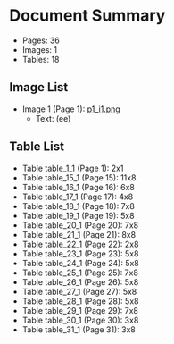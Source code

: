 # Document Summary

- Pages: 36
- Images: 1
- Tables: 18

## Image List

- Image 1 (Page 1): [p1_i1.png](pdf_images/p1_i1.png)
  - Text: (ee)

## Table List

- Table table_1_1 (Page 1): 2x1
- Table table_15_1 (Page 15): 11x8
- Table table_16_1 (Page 16): 6x8
- Table table_17_1 (Page 17): 4x8
- Table table_18_1 (Page 18): 7x8
- Table table_19_1 (Page 19): 5x8
- Table table_20_1 (Page 20): 7x8
- Table table_21_1 (Page 21): 8x8
- Table table_22_1 (Page 22): 2x8
- Table table_23_1 (Page 23): 5x8
- Table table_24_1 (Page 24): 5x8
- Table table_25_1 (Page 25): 7x8
- Table table_26_1 (Page 26): 5x8
- Table table_27_1 (Page 27): 5x8
- Table table_28_1 (Page 28): 5x8
- Table table_29_1 (Page 29): 7x8
- Table table_30_1 (Page 30): 3x8
- Table table_31_1 (Page 31): 3x8
